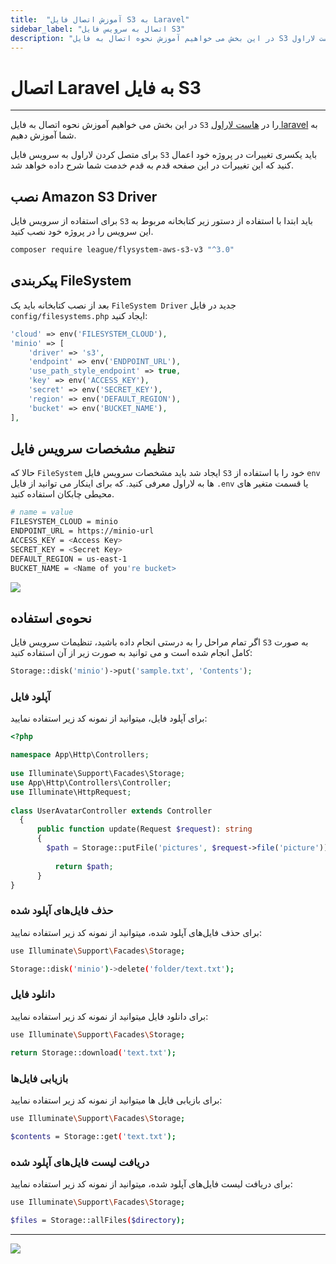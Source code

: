 ```yaml
---
title:  "آموزش اتصال فایل S3 به Laravel"
sidebar_label: "اتصال به سرویس فایل S3"
description: "در این بخش می خواهیم آموزش نحوه اتصال به فایل S3 را در هاست لاراول laravel به شما آموزش دهیم."
---
```


# اتصال Laravel به فایل S3
---

در این بخش می خواهیم آموزش نحوه اتصال به فایل `S3` را در [هاست لاراول laravel](https://chabokan.net/cloud-hosting/php/laravel/) به شما آموزش دهیم.


برای متصل کردن لاراول به سرویس فایل `S3` باید یکسری تغییرات در پروژه خود اعمال کنید که این تغییرات در این صفحه قدم به قدم خدمت شما شرح داده خواهد شد.

## نصب Amazon S3 Driver

برای استفاده از سرویس فایل `S3` باید ابتدا با استفاده از دستور زیر کتابخانه مربوط به این سرویس را در پروژه خود نصب کنید.

```bash
composer require league/flysystem-aws-s3-v3 "^3.0"
```

## پیکربندی FileSystem

بعد از نصب کتابخانه باید یک `FileSystem Driver` جدید در فایل `config/filesystems.php` ایجاد کنید:

```php
'cloud' => env('FILESYSTEM_CLOUD'),
'minio' => [
    'driver' => 's3',
    'endpoint' => env('ENDPOINT_URL'),
    'use_path_style_endpoint' => true,
    'key' => env('ACCESS_KEY'),
    'secret' => env('SECRET_KEY'),
    'region' => env('DEFAULT_REGION'),
    'bucket' => env('BUCKET_NAME'),
],
```

## تنظیم مشخصات سرویس فایل

حالا که `FileSystem` ایجاد شد باید مشخصات سرویس فایل `S3` خود را با استفاده از `env` ها به لاراول معرفی کنید. که برای اینکار می توانید از فایل `.env` یا قسمت متغیر های محیطی چابکان استفاده کنید.

```bash
# name = value
FILESYSTEM_CLOUD = minio
ENDPOINT_URL = https://minio-url
ACCESS_KEY = <Access Key>
SECRET_KEY = <Secret Key>
DEFAULT_REGION = us-east-1
BUCKET_NAME = <Name of you're bucket>
```

![](https://s1.chabokan.net/docs/images/env-chabokan.jpg)

## نحوه‌ی استفاده

اگر تمام مراحل را به درستی انجام داده باشید، تنظیمات سرویس فایل `S3` به صورت کامل انجام شده است و می توانید به صورت زیر از آن استفاده کنید:

```php
Storage::disk('minio')->put('sample.txt', 'Contents');
```

### آپلود فایل

برای آپلود فایل، میتوانید از نمونه کد زیر استفاده نمایید:

```php
<?php

namespace App\Http\Controllers;
  
use Illuminate\Support\Facades\Storage;
use App\Http\Controllers\Controller;
use Illuminate\HttpRequest;
  
class UserAvatarController extends Controller
  {
      public function update(Request $request): string
      {
        $path = Storage::putFile('pictures', $request->file('picture'));
  
          return $path;
      }
}
```

### حذف فایل‌‌های آپلود شده

برای حذف فایل‌‌های آپلود شده، میتوانید از نمونه کد زیر استفاده نمایید:

```bash
use Illuminate\Support\Facades\Storage;

Storage::disk('minio')->delete('folder/text.txt');
```

### دانلود فایل‌

برای دانلود فایل میتوانید از نمونه کد زیر استفاده نمایید:

```bash
use Illuminate\Support\Facades\Storage;

return Storage::download('text.txt');
```

### بازیابی فایل‌ها

برای بازیابی فایل ها میتوانید از نمونه کد زیر استفاده نمایید:

```bash
use Illuminate\Support\Facades\Storage;

$contents = Storage::get('text.txt');
```

### دریافت لیست فایل‌‌های آپلود شده

برای دریافت لیست فایل‌‌های آپلود شده، میتوانید از نمونه کد زیر استفاده نمایید:

```bash
use Illuminate\Support\Facades\Storage;

$files = Storage::allFiles($directory);
```
---
<a href="https://hub.chabokan.net/fa/services/create/laravel" ><img src="https://s1.chabokan.net/docs/images/laravel-banner.png" /></a>
